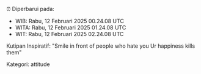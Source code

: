 ⏰ Diperbarui pada:
- WIB: Rabu, 12 Februari 2025 00.24.08 UTC
- WITA: Rabu, 12 Februari 2025 01.24.08 UTC
- WIT: Rabu, 12 Februari 2025 02.24.08 UTC

Kutipan Inspiratif:
"Smile in front of people who hate you Ur happiness kills them"


Kategori: attitude

